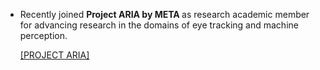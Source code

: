 - Recently joined <strong>Project ARIA by META </strong> as research academic member for advancing research in the domains of eye tracking and machine perception.

  </strong> [[PROJECT ARIA]](https://www.projectaria.com/) 



